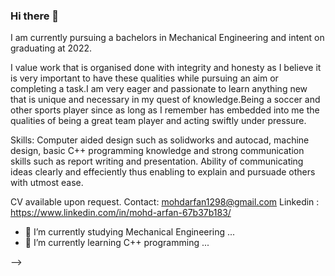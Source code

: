 ### Hi there 👋

I am currently pursuing a bachelors in Mechanical Engineering and intent on graduating at 2022.

I value work that is organised done with integrity and honesty as I believe it is very important to have these qualities while pursuing an aim or completing a task.I am very eager and passionate to learn anything new that is unique and necessary in my quest of knowledge.Being a soccer and other sports player since as long as I remember has embedded into me the qualities of being a great team player and acting swiftly under pressure.

Skills: Computer aided design such as solidworks and autocad, machine design, basic C++ programming knowledge and strong communication skills such as report writing and presentation.
Ability of communicating ideas clearly and effeciently thus enabling to explain and pursuade others with utmost ease.

CV available upon request.
Contact: mohdarfan1298@gmail.com
Linkedin : https://www.linkedin.com/in/mohd-arfan-67b37b183/

- 🔭 I’m currently studying Mechanical Engineering  ...
- 🌱 I’m currently learning C++ programming  ...

-->
